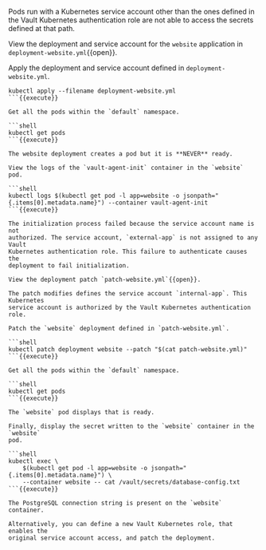 Pods run with a Kubernetes service account other than the ones defined in the
Vault Kubernetes authentication role are not able to access the secrets defined
at that path.

View the deployment and service account for the `website` application in `deployment-website.yml`{{open}}.

Apply the deployment and service account defined in `deployment-website.yml`.

```shell
kubectl apply --filename deployment-website.yml
```{{execute}}

Get all the pods within the `default` namespace.

```shell
kubectl get pods
```{{execute}}

The website deployment creates a pod but it is **NEVER** ready.

View the logs of the `vault-agent-init` container in the `website` pod.

```shell
kubectl logs $(kubectl get pod -l app=website -o jsonpath="{.items[0].metadata.name}") --container vault-agent-init
```{{execute}}

The initialization process failed because the service account name is not
authorized. The service account, `external-app` is not assigned to any Vault
Kubernetes authentication role. This failure to authenticate causes the
deployment to fail initialization.

View the deployment patch `patch-website.yml`{{open}}.

The patch modifies defines the service account `internal-app`. This Kubernetes
service account is authorized by the Vault Kubernetes authentication role.

Patch the `website` deployment defined in `patch-website.yml`.

```shell
kubectl patch deployment website --patch "$(cat patch-website.yml)"
```{{execute}}

Get all the pods within the `default` namespace.

```shell
kubectl get pods
```{{execute}}

The `website` pod displays that is ready.

Finally, display the secret written to the `website` container in the `website`
pod.

```shell
kubectl exec \
    $(kubectl get pod -l app=website -o jsonpath="{.items[0].metadata.name}") \
    --container website -- cat /vault/secrets/database-config.txt
```{{execute}}

The PostgreSQL connection string is present on the `website` container.

Alternatively, you can define a new Vault Kubernetes role, that enables the
original service account access, and patch the deployment.
